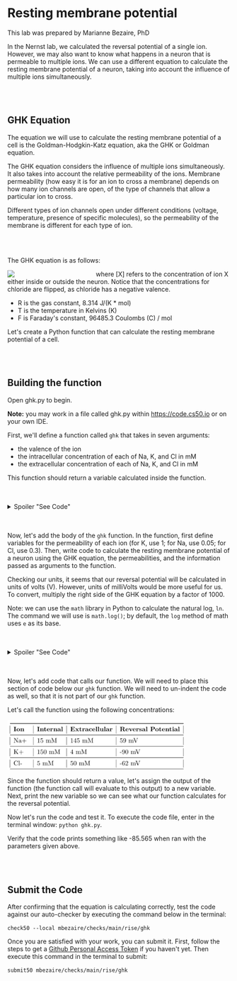 # Resting membrane potential

This lab was prepared by Marianne Bezaire, PhD

In the Nernst lab, we calculated the reversal potential of a single ion. However, we may also want to know what happens in a neuron that is permeable to multiple ions. We can use a different equation to calculate the resting membrane potential of a neuron, taking into account the influence of multiple ions simultaneously.

<br>
<br>

## GHK Equation

The equation we will use to calculate the resting membrane potential of a cell is the Goldman-Hodgkin-Katz equation, aka the GHK or Goldman equation.

The GHK equation considers the influence of multiple ions simultaneously. It also takes into account the relative permeability of the ions. Membrane permeability (how easy it is for an ion to cross a membrane) depends on how many ion channels are open, of the type of channels that allow a particular ion to cross.

Different types of ion channels open under different conditions (voltage, temperature, presence of specific molecules), so the permeability of the membrane is different for each type of ion.

<br>
<br>

The GHK equation is as follows:

<img align="left" width="200" src="https://www.physiologyweb.com/calculators/figs/ghk_equation.gif">


where [X] refers to the concentration of ion X either inside or outside the neuron. Notice that the concentrations for chloride are flipped, as chloride has a negative valence.

* R is the gas constant, 8.314 J/(K * mol)
* T is the temperature in Kelvins (K)
* F is Faraday's constant, 96485.3 Coulombs (C) / mol

Let's create a Python function that can calculate the resting membrane potential of a cell.

<br>
<br>

## Building the function

Open ghk.py to begin. 

**Note:** you may work in a file called ghk.py within https://code.cs50.io or on your own IDE.

First, we'll define a function called `ghk` that takes in seven arguments:
* the valence of the ion
* the intracellular concentration of each of Na, K, and Cl in mM
* the extracellular concentration of each of Na, K, and Cl in mM

This function should return a variable calculated inside the function.

<br>
<br>

<details>
<summary>Spoiler "See Code"</summary>
<pre>
  def ghk(valence, conc_in, conc_out):
    Vm = 0
    <br>
    return Vm
</pre>
</details>

<br>
<br>

Now, let's add the body of the `ghk` function. In the function, first define variables for the permeability of each ion (for K, use 1; for Na, use 0.05; for Cl, use 0.3). Then, write code to calculate the resting membrane potential of a neuron using the GHK equation, the permeabilities, and the information passed as arguments to the function. 

Checking our units, it seems that our reversal potential will be calculated in units of volts (V). However, units of milliVolts would be more useful for us. To convert, multiply the right side of the GHK equation by a factor of 1000.

Note: we can use the `math` library in Python to calculate the natural log, `ln`. The command we will use is `math.log()`; by default, the `log` method of math uses `e` as its base.

<br>
<br>

<details>
<summary>Spoiler "See Code"</summary>
<pre>
def ghk(...):
    p_k = 1
    p_na = 0.05
    p_cl = 0.3
    Vm = # plug in the ghk equation here
    <br>
    return Vm
</pre>
</details>

<br>
<br>

Now, let's add code that calls our function. We will need to place this section of code below our `ghk` function. We will need to un-indent the code as well, so that it is not part of our `ghk` function.

Let's call the function using the following concentrations:

<img title="Ions at the Membrane" src="https://github.com/mbezaire/labs/blob/rise/ghk/conc.png?raw=true" width=400>

Since the function should return a value, let's assign the output of the function (the function call will evaluate to this output) to a new variable. Next, print the new variable so we can see what our function calculates for the reversal potential.

Now let's run the code and test it. To execute the code file, enter in the terminal window: `python ghk.py`.

Verify that the code prints something like -85.565 when ran with the parameters given above.

<br>
<br>

## Submit the Code

After confirming that the equation is calculating correctly, test the code against our auto-checker by executing the command below in the terminal:

```
check50 --local mbezaire/checks/main/rise/ghk
```

Once you are satisfied with your work, you can submit it. First, follow the steps to get a [Github Personal Access Token](https://cs50.readthedocs.io/github/#personal-access-token) if you haven't yet. Then execute this command in the terminal to submit:

```
submit50 mbezaire/checks/main/rise/ghk
```
